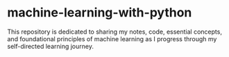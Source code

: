 # machine-learning-with-python
This repository is dedicated to sharing my notes, code, essential concepts, and foundational principles of machine learning as I progress through my self-directed learning journey.
